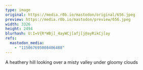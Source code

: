 ```yaml
---
type: image
original: https://media.r0b.io/mastodon/original/656.jpeg
preview: https://media.r0b.io/mastodon/preview/656.jpeg
width: 3326
height: 2494
blurhash: U:I=V{R*WBj]_4ayWCj[afj[j@ayRikCj[ay
refs:
  mastodon_media:
    - "115067695008406488"
---
```


A heathery hill looking over a misty valley under gloomy clouds 
